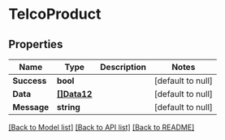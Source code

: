 # TelcoProduct

## Properties
Name | Type | Description | Notes
------------ | ------------- | ------------- | -------------
**Success** | **bool** |  | [default to null]
**Data** | [**[]Data12**](Data12.md) |  | [default to null]
**Message** | **string** |  | [default to null]

[[Back to Model list]](../README.md#documentation-for-models) [[Back to API list]](../README.md#documentation-for-api-endpoints) [[Back to README]](../README.md)

